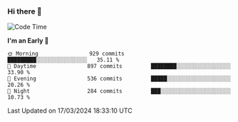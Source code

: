 ### Hi there 👋
<!--START_SECTION:waka-->
![Code Time](http://img.shields.io/badge/Code%20Time-492%20hrs%203%20mins-blue)

**I'm an Early 🐤** 

```text
🌞 Morning                929 commits         █████████░░░░░░░░░░░░░░░░   35.11 % 
🌆 Daytime                897 commits         ████████░░░░░░░░░░░░░░░░░   33.90 % 
🌃 Evening                536 commits         █████░░░░░░░░░░░░░░░░░░░░   20.26 % 
🌙 Night                  284 commits         ███░░░░░░░░░░░░░░░░░░░░░░   10.73 % 
```



 Last Updated on 17/03/2024 18:33:10 UTC
<!--END_SECTION:waka-->

<!--
**BrianCurliss/BrianCurliss** is a ✨ _special_ ✨ repository because its `README.md` (this file) appears on your GitHub profile.

Here are some ideas to get you started:

- 🔭 I’m currently working on ...
- 🌱 I’m currently learning ...
- 👯 I’m looking to collaborate on ...
- 🤔 I’m looking for help with ...
- 💬 Ask me about ...
- 📫 How to reach me: ...
- 😄 Pronouns: ...
- ⚡ Fun fact: ...
-->
